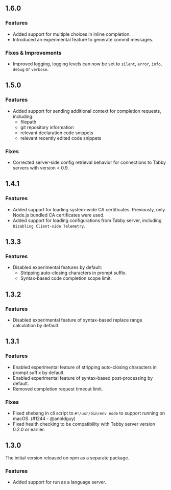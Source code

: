 ## 1.6.0

### Features

- Added support for multiple choices in inline completion.
- Introduced an experimental feature to generate commit messages.

### Fixes & Improvements

- Improved logging, logging levels can now be set to `silent`, `error`, `info`, `debug` or `verbose`.

## 1.5.0

### Features

- Added support for sending additional context for completion requests, including:
  - filepath
  - git repository information
  - relevant declaration code snippets
  - relevant recently edited code snippets

### Fixes

- Corrected server-side config retrieval behavior for connections to Tabby servers with version < 0.9.

## 1.4.1

### Features

- Added support for loading system-wide CA certificates. Previously, only Node.js bundled CA certificates were used.
- Added support for loading configurations from Tabby server, including `Disabling Client-side Telemetry`.

## 1.3.3

### Features

- Disabled experimental features by default:
  - Stripping auto-closing characters in prompt suffix.
  - Syntax-based code completion scope limit.

## 1.3.2

### Features

- Disabled experimental feature of syntax-based replace range calculation by default.

## 1.3.1

### Features

- Enabled experimental feature of stripping auto-closing characters in prompt suffix by default.
- Enabled experimental feature of syntax-based post-processing by default.
- Removed completion request timeout limit.

### Fixes

- Fixed shebang in cli script to `#!/usr/bin/env node` to support running on macOS. (#1244 - @anoldguy)
- Fixed health checking to be compatibility with Tabby server version 0.2.0 or earlier.

## 1.3.0

The initial version released on npm as a separate package.

### Features

- Added support for run as a language server.
